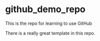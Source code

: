 # github_demo_repo
This is the repo for learning to use GitHub

There is a really great template in this repo.